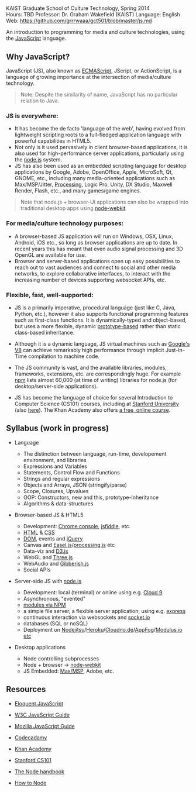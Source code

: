 # <Supplementary Introduction to Programming>

KAIST Graduate School of Culture Technology, Spring 2014   
Hours: TBD
Professor: Dr. Graham Wakefield (KAIST)
Language: English   
Web: https://github.com/grrrwaaa/gct501/blob/master/js.md

An introduction to programming for media and culture technologies, using the [JavaScript](http://en.wikipedia.org/wiki/JavaScript) language. 

## Why JavaScript?

JavaScript (JS), also known as [ECMAScript](http://en.wikipedia.org/wiki/ECMAScript), JScript, or ActionScript,  is a language of growing importance at the intersection of media/culture technology. 

> Note: Despite the similarity of name, JavaScript has no particular relation to Java.

### JS is everywhere:

- It has become the de facto 'language of the web', having evolved from lightweight scripting roots to a full-fledged application language with powerful capabilities in HTML5. 
- Not only is it used pervasively in client browser-based applications, it is also used for high-performance server applications, particularly using the [node.js](http://nodejs.org/) system. 
- JS has also been used as an embedded scripting language for desktop applications by Google, Adobe, OpenOffice, Apple, MicroSoft, Qt, GNOME, etc., including many media-oriented applications such as Max/MSP/Jitter, [Processing](http://en.wikipedia.org/wiki/Processing.js), Logic Pro, Unity, DX Studio, Maxwell Render, Flash, etc., and many games/game engines.

> Note that node.js + browser-UI applications can also be wrapped into traditional desktop apps using [node-webkit](https://github.com/rogerwang/node-webkit/wiki). 

### For media/culture technology purposes:

- A browser-based JS application will run on Windows, OSX, Linux, Android, iOS etc., so long as browser applications are up to date. In recent years this has meant that even audio signal processing and 3D OpenGL are available for use. 
- Browser and server-based applications open up easy possibilities to reach out to vast audiences and connect to social and other media networks, to explore collaborative interfaces, to interact with the increasing number of devices supporting websocket APIs, etc.

### Flexible, fast, well-supported:

- JS is a primarily imperative, procedural language (just like C, Java, Python, etc.), however it also supports functional programming features such as first-class functions. It is dynamically-typed and object-based, but uses a more flexible, dynamic [prototype-based](http://en.wikipedia.org/wiki/Prototype-based_programming) rather than static class-based inheritance. 

- Although it is a dynamic language, JS virtual machines such as [Google's V8](http://en.wikipedia.org/wiki/V8_(JavaScript_engine)) can achieve remarkably high performance through implicit Just-In-Time compilation to machine code.  

- The JS community is vast, and the available libraries, modules, frameworks, extensions, etc. are correspondingly huge. For example [npm](https://www.npmjs.org/) lists almost 60,000 (at time of writing) libraries for node.js (for desktop/server-side applications). 

- JS has become the language of choice for several Introduction to Computer Science (CS101) courses, including at [Stanford University](http://www.stanford.edu/class/cs101/) (also [here](https://www.coursera.org/course/cs101)). The Khan Academy also offers [a free, online course](https://www.khanacademy.org/cs).

## Syllabus (work in progress)

- Language
	- The distinction between language, run-time, developement environment, and libraries
	- Expressions and Variables
	- Statements, Control Flow and Functions
	- Strings and regular expressions
	- Objects and Arrays, JSON (stringify/parse)
	- Scope, Closures, Upvalues
	- OOP: Constructors, new and this, prototype-Inheritance
	- Algorithms & data-structures

- Browser-based JS & HTML5	
	- Development: [Chrome console](https://developers.google.com/chrome-developer-tools/docs/console), [jsfiddle](http://jsfiddle.net/), etc.
	- [HTML](http://www.w3schools.com/html/) & [CSS](http://www.w3schools.com/css/default.asp)
	- [DOM](http://www.w3schools.com/js/js_htmldom.asp), events and [jQuery](http://jquery.com/)
	- Canvas and [Easel.js](http://www.createjs.com/#!/EaselJS)/[processing.js](http://processingjs.org/articles/jsQuickStart.html) etc
	- Data-viz and [D3.js](http://d3js.org/)
	- WebGL and [Three.js](http://threejs.org/)
	- WebAudio and [Gibberish.js](http://www.charlie-roberts.com/gibberish/)
	- Social APIs
	
- Server-side JS with [node.js](http://nodejs.org/)
	- Development: local (terminal) or online using e.g. [Cloud 9](https://c9.io/)
	- Asynchronous, "evented"
	- [modules via NPM](https://www.npmjs.org/)
	- a simple file server, a flexible server application; using e.g. [express](http://expressjs.com/)
	- continuous interaction via websockets and [socket.io](http://socket.io/)
	- databases (SQL or noSQL)
	- Deployment on [Nodejitsu](https://www.nodejitsu.com/)/[Heroku](https://www.heroku.com/)/[Cloudno.de](http://cloudno.de/)/[AppFog](https://www.appfog.com/)/[Modulus.io](https://modulus.io/) [etc](https://github.com/joyent/node/wiki/node-hosting)
	
- Desktop applications
	- Node controlling subprocesses
	- Node + browser -> [node-webkit](https://github.com/rogerwang/node-webkit/wiki)
	- JS Embedded: [Max/MSP](http://www.cycling74.com/docs/max5/tutorials/max-tut/javascriptchapter01.html), Adobe, etc.


## Resources

- [Eloquent JavaScript](http://eloquentjavascript.net/contents.html)
- [W3C JavaScript Guide](http://www.w3schools.com/js/)
- [Mozilla JavaScript Guide](https://developer.mozilla.org/en-US/docs/Web/JavaScript/Guide)
- [Codecadamy](http://www.codecademy.com/tracks/javascript)
- [Khan Academy](https://www.khanacademy.org/cs/programming)
- [Stanford CS101](https://www.coursera.org/course/cs101)

- [The Node handbook](http://www.nodebeginner.org/)
- [How to Node](http://howtonode.org/)